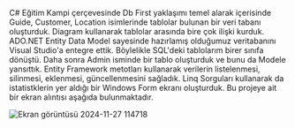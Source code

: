 C# Eğitim Kampi çerçevesinde Db First yaklaşımı temel alarak içerisinde Guide, Customer, Location isimlerinde tablolar bulunan bir veri tabanı oluşturduk.
Diagram kullanarak tablolar arasında bire çok ilişki kurduk. ADO.NET Entity Data Model sayesinde hazırlamış olduğumuz veritabanını Visual Studio'a entegre ettik. 
Böylelikle SQL'deki tablolarım birer sınıfa dönüştü. Daha sonra Admin isminde bir tablo oluşturduk ve bunu da Modele yansıttık. 
Entity Framework metotları kullanarak verilerin listelenmesi, silinmesi, eklenmesi, güncellenmesini sağladık.
Linq Sorguları kullanarak da istatistklerin yer aldığı bir Windows Form ekranı oluşturduk. Bu projeye ait bir ekran alıntısı aşağıda bulunmaktadır.


![Ekran görüntüsü 2024-11-27 114718](https://github.com/user-attachments/assets/7b087e0e-ece5-4c04-8c30-ca4c6d5e56dc)

